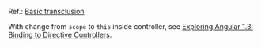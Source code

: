 Ref.: [Basic transclusion](https://docs.angularjs.org/api/ng/directive/ngTransclude#basic-transclusion)

With change from `scope` to `this` inside controller, see [Exploring Angular 1.3: Binding to Directive Controllers](http://blog.thoughtram.io/angularjs/2015/01/02/exploring-angular-1.3-bindToController.html).